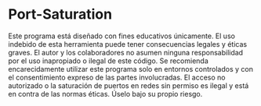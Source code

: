 # Port-Saturation

Este programa está diseñado con fines educativos únicamente. El uso indebido de esta herramienta puede tener consecuencias legales y éticas graves. El autor y los colaboradores no asumen ninguna responsabilidad por el uso inapropiado o ilegal de este código. Se recomienda encarecidamente utilizar este programa solo en entornos controlados y con el consentimiento expreso de las partes involucradas. El acceso no autorizado o la saturación de puertos en redes sin permiso es ilegal y está en contra de las normas éticas. Úselo bajo su propio riesgo.

